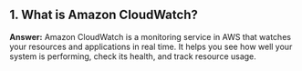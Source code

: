 ## 1. What is Amazon CloudWatch?
**Answer:** Amazon CloudWatch is a monitoring service in AWS that watches your resources and applications in real time. It helps you see how well your system is performing, check its health, and track resource usage.
